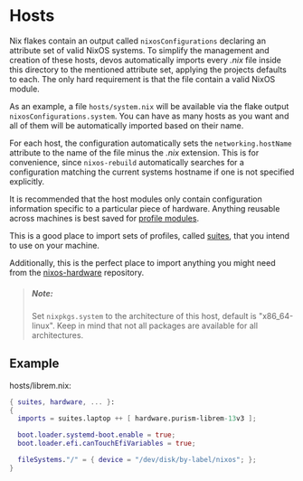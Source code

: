 # Hosts

Nix flakes contain an output called `nixosConfigurations` declaring an
attribute set of valid NixOS systems. To simplify the management and creation
of these hosts, devos automatically imports every _.nix_ file inside this
directory to the mentioned attribute set, applying the projects defaults to
each. The only hard requirement is that the file contain a valid NixOS module.

As an example, a file `hosts/system.nix` will be available via the flake
output `nixosConfigurations.system`. You can have as many hosts as you want
and all of them will be automatically imported based on their name.

For each host, the configuration automatically sets the `networking.hostName`
attribute to the name of the file minus the _.nix_ extension. This is for
convenience, since `nixos-rebuild` automatically searches for a configuration
matching the current systems hostname if one is not specified explicitly.

It is recommended that the host modules only contain configuration information
specific to a particular piece of hardware. Anything reusable across machines
is best saved for [profile modules](../profiles).

This is a good place to import sets of profiles, called [suites](../suites),
that you intend to use on your machine.

Additionally, this is the perfect place to import anything you might need from
the [nixos-hardware][nixos-hardware] repository.

> ##### _Note:_
> Set `nixpkgs.system` to the architecture of this host, default is "x86_64-linux". 
> Keep in mind that not all packages are available for all architectures.

## Example

hosts/librem.nix:
```nix
{ suites, hardware, ... }:
{
  imports = suites.laptop ++ [ hardware.purism-librem-13v3 ];

  boot.loader.systemd-boot.enable = true;
  boot.loader.efi.canTouchEfiVariables = true;

  fileSystems."/" = { device = "/dev/disk/by-label/nixos"; };
}
```

[nixos-hardware]: https://github.com/NixOS/nixos-hardware
